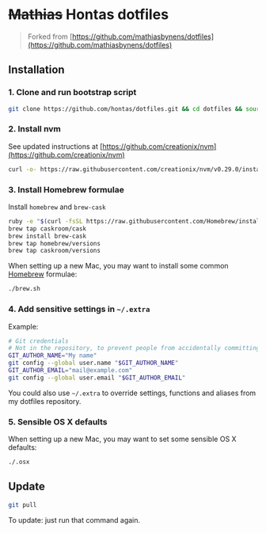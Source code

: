 # ~~Mathias~~ Hontas dotfiles
> Forked from [https://github.com/mathiasbynens/dotfiles](https://github.com/mathiasbynens/dotfiles)

## Installation

### 1. Clone and run bootstrap script
```bash
git clone https://github.com/hontas/dotfiles.git && cd dotfiles && source bootstrap.sh
```

### 2. Install nvm
See updated instructions at [https://github.com/creationix/nvm](https://github.com/creationix/nvm)
```bash
curl -o- https://raw.githubusercontent.com/creationix/nvm/v0.29.0/install.sh | bash
```

### 3. Install Homebrew formulae

Install `homebrew` and `brew-cask`
```bash
ruby -e "$(curl -fsSL https://raw.githubusercontent.com/Homebrew/install/master/install)"
brew tap caskroom/cask
brew install brew-cask
brew tap homebrew/versions
brew tap caskroom/versions
```

When setting up a new Mac, you may want to install some common [Homebrew](http://brew.sh/) formulae:
```bash
./brew.sh
```

### 4. Add sensitive settings in `~/.extra`
Example:
```bash
# Git credentials
# Not in the repository, to prevent people from accidentally committing under my name
GIT_AUTHOR_NAME="My name"
git config --global user.name "$GIT_AUTHOR_NAME"
GIT_AUTHOR_EMAIL="mail@example.com"
git config --global user.email "$GIT_AUTHOR_EMAIL"
```

You could also use `~/.extra` to override settings, functions and aliases from my dotfiles repository.

### 5. Sensible OS X defaults

When setting up a new Mac, you may want to set some sensible OS X defaults:

```bash
./.osx
```

## Update
```bash
git pull
```
To update: just run that command again.
